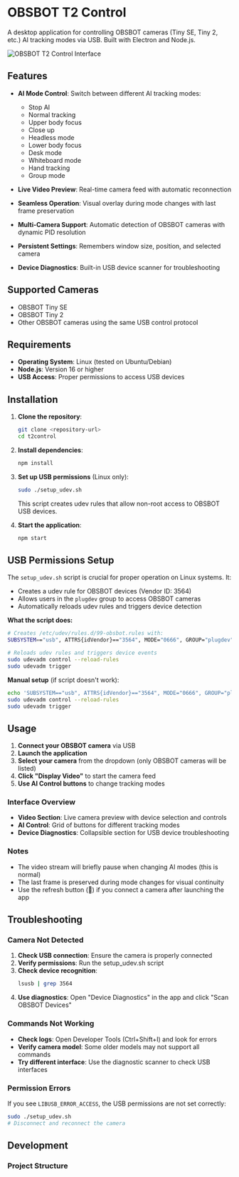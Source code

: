 # OBSBOT T2 Control

A desktop application for controlling OBSBOT cameras (Tiny SE, Tiny 2, etc.) AI tracking modes via USB. Built with Electron and Node.js.

![OBSBOT T2 Control Interface](screenshot.png)

## Features

- **AI Mode Control**: Switch between different AI tracking modes:
  - Stop AI
  - Normal tracking
  - Upper body focus
  - Close up
  - Headless mode
  - Lower body focus
  - Desk mode
  - Whiteboard mode
  - Hand tracking
  - Group mode

- **Live Video Preview**: Real-time camera feed with automatic reconnection
- **Seamless Operation**: Visual overlay during mode changes with last frame preservation
- **Multi-Camera Support**: Automatic detection of OBSBOT cameras with dynamic PID resolution
- **Persistent Settings**: Remembers window size, position, and selected camera
- **Device Diagnostics**: Built-in USB device scanner for troubleshooting

## Supported Cameras

- OBSBOT Tiny SE
- OBSBOT Tiny 2
- Other OBSBOT cameras using the same USB control protocol

## Requirements

- **Operating System**: Linux (tested on Ubuntu/Debian)
- **Node.js**: Version 16 or higher
- **USB Access**: Proper permissions to access USB devices

## Installation

1. **Clone the repository**:
   ```bash
   git clone <repository-url>
   cd t2control
   ```

2. **Install dependencies**:
   ```bash
   npm install
   ```

3. **Set up USB permissions** (Linux only):
   ```bash
   sudo ./setup_udev.sh
   ```
   This script creates udev rules that allow non-root access to OBSBOT USB devices.

4. **Start the application**:
   ```bash
   npm start
   ```

## USB Permissions Setup

The `setup_udev.sh` script is crucial for proper operation on Linux systems. It:

- Creates a udev rule for OBSBOT devices (Vendor ID: 3564)
- Allows users in the `plugdev` group to access OBSBOT cameras
- Automatically reloads udev rules and triggers device detection

**What the script does:**
```bash
# Creates /etc/udev/rules.d/99-obsbot.rules with:
SUBSYSTEM=="usb", ATTRS{idVendor}=="3564", MODE="0666", GROUP="plugdev"

# Reloads udev rules and triggers device events
sudo udevadm control --reload-rules
sudo udevadm trigger
```

**Manual setup** (if script doesn't work):
```bash
echo 'SUBSYSTEM=="usb", ATTRS{idVendor}=="3564", MODE="0666", GROUP="plugdev"' | sudo tee /etc/udev/rules.d/99-obsbot.rules
sudo udevadm control --reload-rules
sudo udevadm trigger
```

## Usage

1. **Connect your OBSBOT camera** via USB
2. **Launch the application**
3. **Select your camera** from the dropdown (only OBSBOT cameras will be listed)
4. **Click "Display Video"** to start the camera feed
5. **Use AI Control buttons** to change tracking modes

### Interface Overview

- **Video Section**: Live camera preview with device selection and controls
- **AI Control**: Grid of buttons for different tracking modes
- **Device Diagnostics**: Collapsible section for USB device troubleshooting

### Notes

- The video stream will briefly pause when changing AI modes (this is normal)
- The last frame is preserved during mode changes for visual continuity
- Use the refresh button (🔄) if you connect a camera after launching the app

## Troubleshooting

### Camera Not Detected

1. **Check USB connection**: Ensure the camera is properly connected
2. **Verify permissions**: Run the setup_udev.sh script
3. **Check device recognition**:
   ```bash
   lsusb | grep 3564
   ```
4. **Use diagnostics**: Open "Device Diagnostics" in the app and click "Scan OBSBOT Devices"

### Commands Not Working

- **Check logs**: Open Developer Tools (Ctrl+Shift+I) and look for errors
- **Verify camera model**: Some older models may not support all commands
- **Try different interface**: Use the diagnostic scanner to check USB interfaces

### Permission Errors

If you see `LIBUSB_ERROR_ACCESS`, the USB permissions are not set correctly:
```bash
sudo ./setup_udev.sh
# Disconnect and reconnect the camera
```

## Development

### Project Structure


